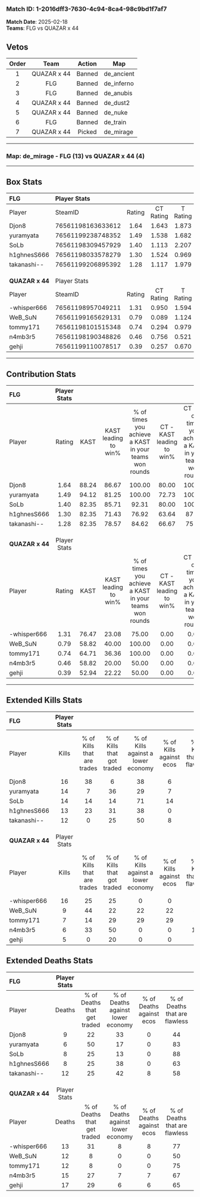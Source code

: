 ### Match ID: 1-2016dff3-7630-4c94-8ca4-98c9bd1f7af7  
**Match Date**: 2025-02-18  
**Teams**: FLG vs QUAZAR x 44  

## Vetos  

| Order | Team | Action | Map |
| :---: | :--: | :----: | --- |
| 1 | QUAZAR x 44 | Banned | de_ancient |
| 2 | FLG | Banned | de_inferno |
| 3 | FLG | Banned | de_anubis |
| 4 | QUAZAR x 44 | Banned | de_dust2 |
| 5 | QUAZAR x 44 | Banned | de_nuke |
| 6 | FLG | Banned | de_train |
| 7 | QUAZAR x 44 | Picked | de_mirage |

---  

### **Map**: de_mirage - FLG (13) vs QUAZAR x 44 (4)  
---  

## Box Stats  

| **FLG**         | Player Stats      |        |           |          |       |       |       |         |        |      |     |
| :- | :- | :-: | :-: | :-: | :-: | :-: | :-: | :-: | :-: | :-: | :-: |
| Player          | SteamID           | Rating | CT Rating | T Rating | KAST  |  ADR  | Kills | Assists | Deaths | K/D  | HS% |
| Djon8           | 76561198163633612 |  1.64  |   1.643   |  1.873   | 88.24 | 112.2 |  16   |    8    |   9    | 1.78 | 56  |
| yuramyata       | 76561199238748352 |  1.49  |   1.538   |  1.682   | 94.12 | 65.1  |  14   |    1    |   6    | 2.33 | 21  |
| SoLb            | 76561198309457929 |  1.40  |   1.113   |  2.207   | 82.35 | 81.9  |  14   |    3    |   8    | 1.75 | 57  |
| h1ghnesS666     | 76561198033578279 |  1.30  |   1.524   |  0.969   | 82.35 | 64.8  |  13   |    3    |   8    | 1.63 | 30  |
| takanashi--     | 76561199206895392 |  1.28  |   1.117   |  1.979   | 82.35 | 106.0 |  12   |    7    |   12   | 1.00 | 58  |
|                 |                   |        |           |          |       |       |       |         |        |      |     |
|                 |                   |        |           |          |       |       |       |         |        |      |     |
|                 |                   |        |           |          |       |       |       |         |        |      |     |
| **QUAZAR x 44** | Player Stats      |        |           |          |       |       |       |         |        |      |     |
| Player          | SteamID           | Rating | CT Rating | T Rating | KAST  |  ADR  | Kills | Assists | Deaths | K/D  | HS% |
| -whisper666     | 76561198957049211 |  1.31  |   0.950   |  1.594   | 76.47 | 85.9  |  16   |    1    |   13   | 1.23 | 56  |
| WeB_SuN         | 76561199165629131 |  0.79  |   0.089   |  1.124   | 58.82 | 61.7  |   9   |    3    |   12   | 0.75 | 33  |
| tommy171        | 76561198101515348 |  0.74  |   0.294   |  0.979   | 64.71 | 58.5  |   7   |    7    |   12   | 0.58 | 28  |
| n4mb3r5         | 76561198190348826 |  0.46  |   0.756   |  0.521   | 58.82 | 39.7  |   6   |    2    |   15   | 0.40 | 50  |
| gehji           | 76561199110078517 |  0.39  |   0.257   |  0.670   | 52.94 | 59.9  |   5   |    5    |   17   | 0.29 | 80  |
---  

## Contribution Stats  

| **FLG**         | Player Stats |       |                      |                                                        |                           |                                                             |                          |                                                            |
| :- | :-: | :-: | :-: | :-: | :-: | :-: | :-: | :-: |
| Player          |    Rating    | KAST  | KAST leading to win% | % of times you achieve a KAST in your teams won rounds | CT - KAST leading to win% | CT - % of times you achieve a KAST in your teams won rounds | T - KAST leading to win% | T - % of times you achieve a KAST in your teams won rounds |
| Djon8           |     1.64     | 88.24 |        86.67         |                         100.00                         |           80.00           |                           100.00                            |          100.00          |                           100.00                           |
| yuramyata       |     1.49     | 94.12 |        81.25         |                         100.00                         |           72.73           |                           100.00                            |          100.00          |                           100.00                           |
| SoLb            |     1.40     | 82.35 |        85.71         |                         92.31                          |           80.00           |                           100.00                            |          100.00          |                           80.00                            |
| h1ghnesS666     |     1.30     | 82.35 |        71.43         |                         76.92                          |           63.64           |                            87.50                            |          100.00          |                           60.00                            |
| takanashi--     |     1.28     | 82.35 |        78.57         |                         84.62                          |           66.67           |                            75.00                            |          100.00          |                           100.00                           |
|                 |              |       |                      |                                                        |                           |                                                             |                          |                                                            |
|                 |              |       |                      |                                                        |                           |                                                             |                          |                                                            |
|                 |              |       |                      |                                                        |                           |                                                             |                          |                                                            |
| **QUAZAR x 44** | Player Stats |       |                      |                                                        |                           |                                                             |                          |                                                            |
| Player          |    Rating    | KAST  | KAST leading to win% | % of times you achieve a KAST in your teams won rounds | CT - KAST leading to win% | CT - % of times you achieve a KAST in your teams won rounds | T - KAST leading to win% | T - % of times you achieve a KAST in your teams won rounds |
| -whisper666     |     1.31     | 76.47 |        23.08         |                         75.00                          |           0.00            |                            0.00                             |          30.00           |                           75.00                            |
| WeB_SuN         |     0.79     | 58.82 |        40.00         |                         100.00                         |           0.00            |                            0.00                             |          44.44           |                           100.00                           |
| tommy171        |     0.74     | 64.71 |        36.36         |                         100.00                         |           0.00            |                            0.00                             |          50.00           |                           100.00                           |
| n4mb3r5         |     0.46     | 58.82 |        20.00         |                         50.00                          |           0.00            |                            0.00                             |          28.57           |                           50.00                            |
| gehji           |     0.39     | 52.94 |        22.22         |                         50.00                          |           0.00            |                            0.00                             |          28.57           |                           50.00                            |
---  

## Extended Kills Stats  

| **FLG**         | Player Stats |                            |                            |                                    |                         |                              |                                 |                                       |                    |           |
| :- | :-: | :-: | :-: | :-: | :-: | :-: | :-: | :-: | :-: | :-: |
| Player          |    Kills     | % of Kills that are trades | % of Kills that got traded | % of Kills against a lower economy | % of Kills against ecos | % of Kills that are flawless | % of Kills that are close duels | % of Kills that are assisted by flash | Pistol Round Kills | AWP Kills |
| Djon8           |      16      |             38             |             6              |                 38                 |            6            |              50              |               13                |                   0                   |         0          |     1     |
| yuramyata       |      14      |             7              |             36             |                 29                 |            7            |              86              |                0                |                   0                   |         7          |     1     |
| SoLb            |      14      |             14             |             14             |                 71                 |           14            |              57              |                7                |                   7                   |         0          |     0     |
| h1ghnesS666     |      13      |             23             |             31             |                 38                 |            0            |              85              |                0                |                   0                   |         0          |     2     |
| takanashi--     |      12      |             0              |             25             |                 50                 |            8            |              50              |                0                |                   8                   |         0          |     3     |
|                 |              |                            |                            |                                    |                         |                              |                                 |                                       |                    |           |
|                 |              |                            |                            |                                    |                         |                              |                                 |                                       |                    |           |
|                 |              |                            |                            |                                    |                         |                              |                                 |                                       |                    |           |
| **QUAZAR x 44** | Player Stats |                            |                            |                                    |                         |                              |                                 |                                       |                    |           |
| Player          |    Kills     | % of Kills that are trades | % of Kills that got traded | % of Kills against a lower economy | % of Kills against ecos | % of Kills that are flawless | % of Kills that are close duels | % of Kills that are assisted by flash | Pistol Round Kills | AWP Kills |
| -whisper666     |      16      |             25             |             25             |                 0                  |            0            |              63              |                6                |                  13                   |         0          |     0     |
| WeB_SuN         |      9       |             44             |             22             |                 22                 |           22            |              44              |               11                |                   0                   |         0          |     0     |
| tommy171        |      7       |             14             |             29             |                 29                 |           29            |              71              |                0                |                   0                   |         1          |     1     |
| n4mb3r5         |      6       |             33             |             50             |                 0                  |            0            |             100              |                0                |                  17                   |         0          |     2     |
| gehji           |      5       |             0              |             20             |                 0                  |            0            |              40              |               20                |                   0                   |         0          |     1     |
## Extended Deaths Stats  

| **FLG**         | Player Stats |                             |                                   |                          |                               |                            |                           |               |
| :- | :-: | :-: | :-: | :-: | :-: | :-: | :-: | :-: |
| Player          |    Deaths    | % of Deaths that get traded | % of Deaths against lower economy | % of Deaths against ecos | % of Deaths that are flawless | % of Deaths that are close | % of Deaths while blinded | Deaths to AWP |
| Djon8           |      9       |             22              |                33                 |            0             |              44               |             0              |             0             |       0       |
| yuramyata       |      6       |             50              |                17                 |            0             |              83               |             0              |            17             |       0       |
| SoLb            |      8       |             25              |                13                 |            0             |              88               |             0              |            13             |       0       |
| h1ghnesS666     |      8       |             25              |                38                 |            0             |              63               |             0              |            13             |       1       |
| takanashi--     |      12      |             25              |                42                 |            8             |              58               |             25             |             0             |       0       |
|                 |              |                             |                                   |                          |                               |                            |                           |               |
|                 |              |                             |                                   |                          |                               |                            |                           |               |
|                 |              |                             |                                   |                          |                               |                            |                           |               |
| **QUAZAR x 44** | Player Stats |                             |                                   |                          |                               |                            |                           |               |
| Player          |    Deaths    | % of Deaths that get traded | % of Deaths against lower economy | % of Deaths against ecos | % of Deaths that are flawless | % of Deaths that are close | % of Deaths while blinded | Deaths to AWP |
| -whisper666     |      13      |             31              |                 8                 |            8             |              77               |             0              |             0             |       2       |
| WeB_SuN         |      12      |              8              |                 0                 |            0             |              50               |             0              |            17             |       0       |
| tommy171        |      12      |              8              |                 0                 |            0             |              75               |             8              |             0             |       1       |
| n4mb3r5         |      15      |             27              |                 7                 |            7             |              67               |             7              |             0             |       1       |
| gehji           |      17      |             29              |                 6                 |            6             |              65               |             6              |             0             |       3       |
